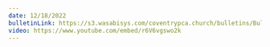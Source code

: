 ```yaml
---
date: 12/18/2022
bulletinLink: https://s3.wasabisys.com/coventrypca.church/bulletins/Bulletin 2022-12-18.pdf
video: https://www.youtube.com/embed/r6V6vgswo2k
---
```

